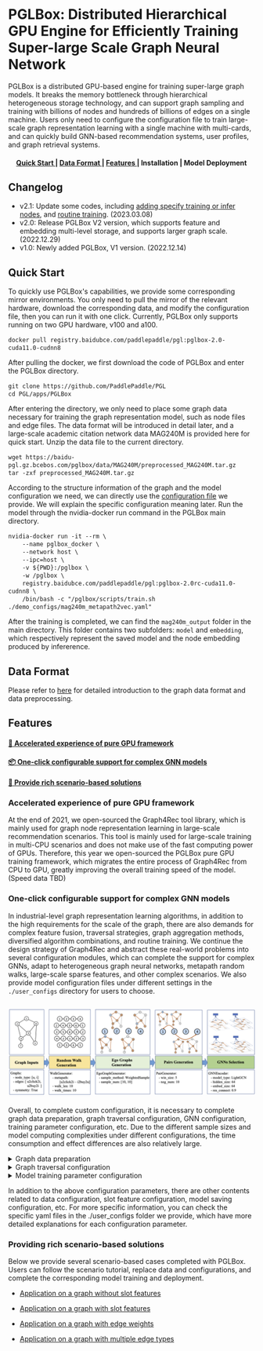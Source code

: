 # PGLBox: Distributed Hierarchical GPU Engine for Efficiently Training Super-large Scale Graph Neural Network

PGLBox is a distributed GPU-based engine for training super-large graph models. It breaks the memory bottleneck through hierarchical heterogeneous storage technology, and can support graph sampling and training with billions of nodes and hundreds of billions of edges on a single machine. Users only need to configure the configuration file to train large-scale graph representation learning with a single machine with multi-cards, and can quickly build GNN-based recommendation systems, user profiles, and graph retrieval systems.

<h4 align="center">
  <a href=#Quick Start> Quick Start </a> |
  <a href=#Data Format> Data Format </a> |
  <a href=#Features> Features </a> |
  Installation |
  Model Deployment
</h4>

## Changelog

- v2.1: Update some codes, including [adding specify training or infer nodes](./wiki/train_infer_from_file_en.md), and [routine training](./wiki/online_train_en.md). (2023.03.08)
- v2.0: Release PGLBox V2 version, which supports feature and embedding multi-level storage, and supports larger graph scale. (2022.12.29)
- v1.0: Newly added PGLBox, V1 version. (2022.12.14)

## Quick Start

To quickly use PGLBox's capabilities, we provide some corresponding mirror environments. You only need to pull the mirror of the relevant hardware, download the corresponding data, and modify the configuration file, then you can run it with one click. Currently, PGLBox only supports running on two GPU hardware, v100 and a100.

```
docker pull registry.baidubce.com/paddlepaddle/pgl:pglbox-2.0-cuda11.0-cudnn8
```

After pulling the docker, we first download the code of PGLBox and enter the PGLBox directory.

```
git clone https://github.com/PaddlePaddle/PGL
cd PGL/apps/PGLBox
```

After entering the directory, we only need to place some graph data necessary for training the graph representation model, such as node files and edge files. The data format will be introduced in detail later, and a large-scale academic citation network data MAG240M is provided here for quick start. Unzip the data file to the current directory.

```
wget https://baidu-pgl.gz.bcebos.com/pglbox/data/MAG240M/preprocessed_MAG240M.tar.gz
tar -zxf preprocessed_MAG240M.tar.gz
```

According to the structure information of the graph and the model configuration we need, we can directly use the [configuration file](./demo_configs/mag240m_metapath2vec.yaml) we provide. We will explain the specific configuration meaning later. Run the model through the nvidia-docker run command in the PGLBox main directory.

```
nvidia-docker run -it --rm \
    --name pglbox_docker \
    --network host \
    --ipc=host \
    -v ${PWD}:/pglbox \
    -w /pglbox \
    registry.baidubce.com/paddlepaddle/pgl:pglbox-2.0rc-cuda11.0-cudnn8 \
    /bin/bash -c "/pglbox/scripts/train.sh ./demo_configs/mag240m_metapath2vec.yaml"
```

After the training is completed, we can find the `mag240m_output` folder in the main directory. This folder contains two subfolders: `model` and `embedding`, which respectively represent the saved model and the node embedding produced by infererence.

## Data Format

Please refer to [here](./wiki/data_format_en.md) for detailed introduction to the graph data format and data preprocessing.

## Features

#### <a href=#Accelerated-experience-of-pure-GPU-framework> 🚀 Accelerated experience of pure GPU framework </a>

#### <a href=#One-click-configurable-support-for-complex-GNN-models> 📦 One-click configurable support for complex GNN models </a>

#### <a href=#Provide-rich-scenario-based-solutions> 📖 Provide rich scenario-based solutions </a>

### Accelerated experience of pure GPU framework

At the end of 2021, we open-sourced the Graph4Rec tool library, which is mainly used for graph node representation learning in large-scale recommendation scenarios. This tool is mainly used for large-scale training in multi-CPU scenarios and does not make use of the fast computing power of GPUs. Therefore, this year we open-sourced the PGLBox pure GPU training framework, which migrates the entire process of Graph4Rec from CPU to GPU, greatly improving the overall training speed of the model. (Speed data TBD)

### One-click configurable support for complex GNN models

In industrial-level graph representation learning algorithms, in addition to the high requirements for the scale of the graph, there are also demands for complex feature fusion, traversal strategies, graph aggregation methods, diversified algorithm combinations, and routine training. We continue the design strategy of Graph4Rec and abstract these real-world problems into several configuration modules, which can complete the support for complex GNNs, adapt to heterogeneous graph neural networks, metapath random walks, large-scale sparse features, and other complex scenarios. We also provide model configuration files under different settings in the `./user_configs` directory for users to choose.

<h2 align="center">
<img src="./../Graph4Rec/img/architecture.png" alt="graph4rec" width="800">
</h2>

Overall, to complete custom configuration, it is necessary to complete graph data preparation, graph traversal configuration, GNN configuration, training parameter configuration, etc. Due to the different sample sizes and model computing complexities under different configurations, the time consumption and effect differences are also relatively large.

<details><summary>Graph data preparation</summary>
Please refer to [here](./wiki/data_format_en.md) for graph data preparation. By default, PGLBox will train all nodes in the graph data and predict the embeddings of all nodes. If users only want to train a part of the nodes or predict only part of the nodes, PGLBox provides corresponding usage support, please refer to [here](./wiki/train_infer_from_file_en.md).
<br/>
</details>

<details><summary>Graph traversal configuration</summary>
<br/>
Graph traversal configuration is mainly used to control the specific parameters of the graph traversal model. Specifically as follows.
``` shell
# Metapath parameters, configure the traversal path on the graph. Here we take the MAG240M graph data as an example.
meta_path: "author2inst-inst2author;author2paper-paper2author;inst2author-author2paper-paper2author-author2inst;paper2paper-paper2author-author2paper"

# Window size of positive samples on traversal paths.
win_size: 3

# Number of negative samples corresponding to each positive sample.
neg_num: 5

# The depth of metapath traversal path.
walk_len: 24

# Each starting node repeats walk_times traversal, which can traverse all neighbors of a node as much as possible, making training more uniform.
walk_times: 10
```
</details>

<details><summary>GNN configuration</summary>
<br/>
The above graph traversal configuration is mainly for configuring the parameters of models such as metapath2vec. On this basis, if we want to train more complex GNN networks, we can set the relevant configuration items of the GNN network to adjust the model.

``` shell
# GNN model switch
sage_mode: True

# Selection of different GNN models, including LightGCN, GAT, GIN, etc. For details, please refer to the model folder of PGLBox.
sage_layer_type: "LightGCN"

# The weight ratio of node embedding itself (sage_alpha) and node embedding after GNN aggregation (1-sage_alpha).
sage_alpha: 0.9

# Number of nodes' neighbors sampled by the graph model during training.
samples: [5]

# Number of nodes' neighbors sampled by the graph model during inference.
infer_samples: [100]

# Selection of the activation layer of the GNN model.
sage_act: "relu"
```
</details>

<details><summary>Model training parameter configuration</summary>
<br/>
Apart from the aforementioned configurations, here are some relatively important configuration items listed below:

``` shell
# Model type selection, currently the default value is not changed. We will provide more options later, such as ErnieSageModel, etc.
model_type: GNNModel

# Embedding dimension.
embed_size: 64

# Sparse parameter server optimizer, currently supports `adagrad` and `shared_adam`.
sparse_type: adagrad

# Sparse parameter server learning rate.
sparse_lr: 0.05

# Loss function, currently supports hinge, sigmoid, nce.
loss_type: nce

# Whether to train the model. If you only want to perform inference, you can turn off `need_train`.
need_train: True

# Whether to perform inference. If you only want to train the model, you can turn off `need_inference`.
need_inference: True

# Number of training epochs.
epochs: 1

# Batch size of training samples.
batch_size: 80000

# Batch size of inference samples.
infer_batch_size: 80000

# Frequency of triggering SSD cache.
save_cache_frequency: 4

# How many pass datasets to cache in memory.
mem_cache_passid_num: 4

# Training mode, can be filled with WHOLE_HBM/MEM_EMBEDDING/SSD_EMBEDDING, the default is MEM_EMBEDDING.
train_storage_mode: MEM_EMBEDDING
```
</details>

In addition to the above configuration parameters, there are other contents related to data configuration, slot feature configuration, model saving configuration, etc. For more specific information, you can check the specific yaml files in the ./user_configs folder we provide, which have more detailed explanations for each configuration parameter.

### Providing rich scenario-based solutions

Below we provide several scenario-based cases completed with PGLBox. Users can follow the scenario tutorial, replace data and configurations, and complete the corresponding model training and deployment.

- [Application on a graph without slot features](./wiki/application_on_no_slot_features_en.md)

- [Application on a graph with slot features](./wiki/application_on_slot_features_en.md)

- [Application on a graph with edge weights](./wiki/application_on_edge_weight_en.md)

- [Application on a graph with multiple edge types](./wiki/application_on_multi_edge_types_en.md)
